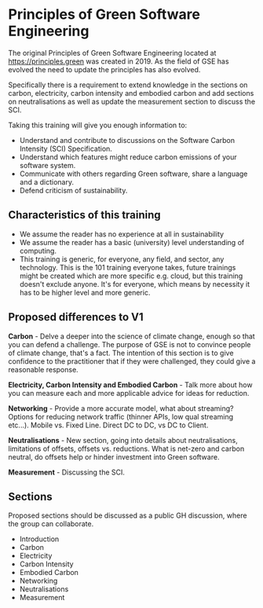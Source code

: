 # Principles of Green Software Engineering

The original Principles of Green Software Engineering located at https://principles.green was created in 2019. As the field of GSE has evolved the need to update the principles has also evolved.

Specifically there is a requirement to extend knowledge in the sections on carbon, electricity, carbon intensity and embodied carbon and add sections on neutralisations as well as update the measurement section to discuss the SCI.

Taking this training will give you enough information to:
- Understand and contribute to discussions on the Software Carbon Intensity (SCI) Specification.
- Understand which features might reduce carbon emissions of your software system.
- Communicate with others regarding Green software, share a language and a dictionary.
- Defend criticism of sustainability.

## Characteristics of this training

- We assume the reader has no experience at all in sustainability
- We assume the reader has a basic (university) level understanding of computing. 
- This training is generic, for everyone, any field, and sector, any technology. This is the 101 training everyone takes, future trainings might be created which are more specific e.g. cloud, but this training doesn't exclude anyone. It's for everyone, which means by necessity it has to be higher level and more generic.


## Proposed differences to V1

**Carbon** - Delve a deeper into the science of climate change, enough so that you can defend a challenge. The purpose of GSE is not to convince people of climate change, that's a fact. The intention of this section is to give confidence to the practitioner that if they were challenged, they could give a reasonable response.

**Electricity, Carbon Intensity and Embodied Carbon** - Talk more about how you can measure each and more applicable advice for ideas for reduction.

**Networking** - Provide a more accurate model, what about streaming? Options for reducing network traffic (thinner APIs, low qual streaming etc...). Mobile vs. Fixed Line. Direct DC to DC, vs DC to Client.

**Neutralisations** - New section, going into details about neutralisations, limitations of offsets, offsets vs. reductions. What is net-zero and carbon neutral, do offsets help or hinder investment into Green software.

**Measurement** - Discussing the SCI.

## Sections

Proposed sections should be discussed as a public GH discussion, where the group can collaborate.

- Introduction
- Carbon
- Electricity
- Carbon Intensity
- Embodied Carbon
- Networking
- Neutralisations
- Measurement
